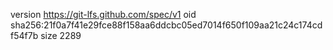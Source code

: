 version https://git-lfs.github.com/spec/v1
oid sha256:21f0a7f41e29fce88f158aa6ddcbc05ed7014f650f109aa21c24c174cdf54f7b
size 2289
